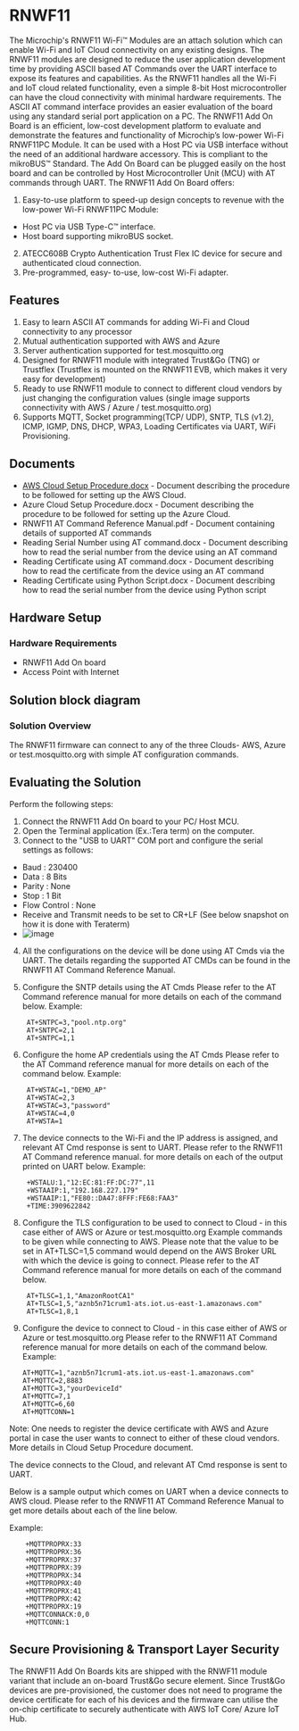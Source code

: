 # RNWF11
The Microchip's RNWF11 Wi-Fi™ Modules are an attach solution which can enable Wi-Fi and IoT Cloud
connectivity on any existing designs. The RNWF11 modules are designed to reduce the user application
development time by providing ASCII based AT Commands over the UART interface to expose its features and
capabilities. As the RNWF11 handles all the Wi-Fi and IoT cloud related functionality, even a simple 8-bit Host
microcontroller can have the cloud connectivity with minimal hardware requirements. The ASCII AT command
interface provides an easier evaluation of the board using any standard serial port application on a PC.
The RNWF11 Add On Board is an efficient, low-cost development platform to evaluate and demonstrate the
features and functionality of Microchip’s low-power Wi-Fi RNWF11PC Module. It can be used with a Host PC
via USB interface without the need of an additional hardware accessory. This is compliant to the mikroBUS™
Standard. The Add On Board can be plugged easily on the host board and can be controlled by Host
Microcontroller Unit (MCU) with AT commands through UART.
The RNWF11 Add On Board offers:
1. Easy-to-use platform to speed-up design concepts to revenue with the low-power Wi-Fi RNWF11PC Module:
- Host PC via USB Type-C™ interface.
- Host board supporting mikroBUS socket.
2. ATECC608B Crypto Authentication Trust Flex IC device for secure and authenticated cloud connection.
3. Pre-programmed, easy- to-use, low-cost Wi-Fi adapter.

## Features

1. Easy to learn ASCII AT commands for adding Wi-Fi and Cloud connectivity to any processor
2. Mutual authentication supported with AWS and Azure
3. Server authentication supported for test.mosquitto.org
4. Designed for RNWF11 module with integrated Trust&Go (TNG) or Trustflex (Trustflex is mounted on the RNWF11 EVB, which makes it very easy for development)
5. Ready to use RNWF11 module to connect to different cloud vendors by just changing the configuration values (single image supports connectivity with AWS / Azure / test.mosquitto.org)
6. Supports MQTT, Socket programming(TCP/ UDP), SNTP, TLS (v1.2), ICMP, IGMP, DNS, DHCP, WPA3, Loading Certificates via UART, WiFi Provisioning.

## Documents

- [AWS Cloud Setup Procedure.docx](https://github.com/MicrochipTech/RNWF11_Beta/blob/main/AWS_Cloud_Setup_Procedure.docx) - Document describing the procedure to be followed for setting up the AWS Cloud.
- Azure Cloud Setup Procedure.docx - Document describing the procedure to be followed for setting up the Azure Cloud.
- RNWF11 AT Command Reference Manual.pdf - Document containing details of supported AT commands
- Reading Serial Number using AT command.docx - Document describing how to read the serial number from the device using an AT command
- Reading Certificate using AT command.docx - Document describing how to read the certificate from the device using an AT command
- Reading Certificate using Python Script.docx - Document describing how to read the serial number from the device using Python script

## Hardware Setup
### Hardware Requirements

- RNWF11 Add On board
- Access Point with Internet

## Solution block diagram
### Solution Overview

The RNWF11 firmware can connect to any of the three Clouds- AWS, Azure or test.mosquitto.org with simple AT configuration commands.

## Evaluating the Solution

Perform the following steps:

1. Connect the RNWF11 Add On board to your PC/ Host MCU.
2. Open the Terminal application (Ex.:Tera term) on the computer.
3. Connect to the "USB to UART" COM port and configure the serial settings as follows:
- Baud : 230400
- Data : 8 Bits
- Parity : None
- Stop : 1 Bit
- Flow Control : None
- Receive and Transmit needs to be set to CR+LF (See below snapshot on how it is done with Teraterm)
- ![image](https://github.com/MicrochipTech/RNWF11_Beta/assets/47098770/3ed41f34-6350-4039-89c0-92dac958ec44)

4. All the configurations on the device will be done using AT Cmds via the UART. The details regarding the supported AT CMDs can be found in the RNWF11 AT Command Reference Manual.
5. Configure the SNTP details using the AT Cmds
Please refer to the AT Command reference manual for more details on each of the command below.
    Example:
    
        AT+SNTPC=3,"pool.ntp.org"
        AT+SNTPC=2,1
        AT+SNTPC=1,1
6. Configure the home AP credentials using the AT Cmds
Please refer to the AT Command reference manual for more details on each of the command below.
    Example:
    
        AT+WSTAC=1,"DEMO_AP"
        AT+WSTAC=2,3
        AT+WSTAC=3,"password"
        AT+WSTAC=4,0
        AT+WSTA=1
   
8. The device connects to the Wi-Fi and the IP address is assigned, and relevant AT Cmd response is sent to UART.
Please refer to the RNWF11 AT Command reference manual. for more details on each of the output printed on UART below.
Example:

        +WSTALU:1,"12:EC:81:FF:DC:77",11
        +WSTAAIP:1,"192.168.227.179"
        +WSTAAIP:1,"FE80::DA47:8FFF:FE68:FAA3"
        +TIME:3909622842
        
9. Configure the TLS configuration to be used to connect to Cloud - in this case either of AWS or Azure or test.mosquitto.org
Example commands to be given while connecting to AWS. Please note that the value to be set in AT+TLSC=1,5 command would depend on the AWS Broker URL with which the device is going to connect. Please refer to the AT Command reference manual for more details on each of the command below.

        AT+TLSC=1,1,"AmazonRootCA1"
        AT+TLSC=1,5,"aznb5n71crum1-ats.iot.us-east-1.amazonaws.com"
        AT+TLSC=1,8,1

10. Configure the device to connect to Cloud - in this case either of AWS or Azure or test.mosquitto.org
Please refer to the RNWF11 AT Command reference manual for more details on each of the command below.
Example:

        AT+MQTTC=1,"aznb5n71crum1-ats.iot.us-east-1.amazonaws.com"
        AT+MQTTC=2,8883
        AT+MQTTC=3,"yourDeviceId"
        AT+MQTTC=7,1
        AT+MQTTC=6,60
        AT+MQTTCONN=1
        
Note: One needs to register the device certificate with AWS and Azure portal in case the user wants to connect to either of these cloud vendors. More details in Cloud Setup Procedure document.

The device connects to the Cloud, and relevant AT Cmd response is sent to UART.

Below is a sample output which comes on UART when a device connects to AWS cloud. Please refer to the RNWF11 AT Command Reference Manual to get more details about each of the line below.

Example:

        +MQTTPROPRX:33
        +MQTTPROPRX:36
        +MQTTPROPRX:37
        +MQTTPROPRX:39
        +MQTTPROPRX:34
        +MQTTPROPRX:40
        +MQTTPROPRX:41
        +MQTTPROPRX:42
        +MQTTPROPRX:19
        +MQTTCONNACK:0,0
        +MQTTCONN:1
        
## Secure Provisioning & Transport Layer Security

The RNWF11 Add On Boards kits are shipped with the RNWF11 module variant that include an on-board Trust&Go secure element. Since Trust&Go devices are pre-provisioned, the customer does not need to programe the device certificate for each of his devices and the firmware can utilise the on-chip certificate to securely authenticate with AWS IoT Core/ Azure IoT Hub.

